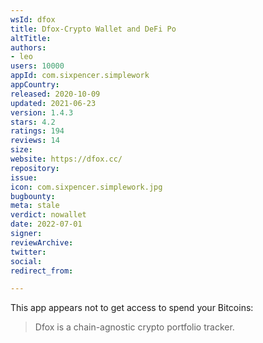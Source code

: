 ```yaml
---
wsId: dfox
title: Dfox-Crypto Wallet and DeFi Po
altTitle: 
authors:
- leo
users: 10000
appId: com.sixpencer.simplework
appCountry: 
released: 2020-10-09
updated: 2021-06-23
version: 1.4.3
stars: 4.2
ratings: 194
reviews: 14
size: 
website: https://dfox.cc/
repository: 
issue: 
icon: com.sixpencer.simplework.jpg
bugbounty: 
meta: stale
verdict: nowallet
date: 2022-07-01
signer: 
reviewArchive: 
twitter: 
social: 
redirect_from: 

---
```


This app appears not to get access to spend your Bitcoins:

> Dfox is a chain-agnostic crypto portfolio tracker.
